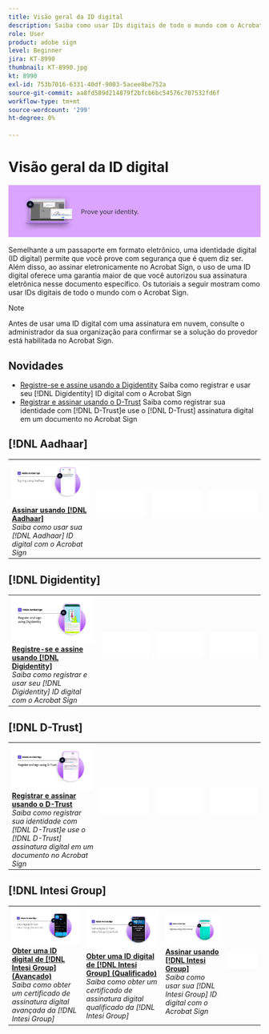 ```yaml
---
title: Visão geral da ID digital
description: Saiba como usar IDs digitais de todo o mundo com o Acrobat Sign
role: User
product: adobe sign
level: Beginner
jira: KT-8990
thumbnail: KT-8990.jpg
kt: 8990
exl-id: 753b7016-6331-40df-9003-5acee8be752a
source-git-commit: aa8fd589d214879f2bfcb6bc54576c707532fd6f
workflow-type: tm+mt
source-wordcount: '299'
ht-degree: 0%

---
```


# Visão geral da ID digital

![Imagem de ID digital do Sign](../assets/Hero-DigitalID.png)

Semelhante a um passaporte em formato eletrônico, uma identidade digital (ID digital) permite que você prove com segurança que é quem diz ser. Além disso, ao assinar eletronicamente no Acrobat Sign, o uso de uma ID digital oferece uma garantia maior de que você autorizou sua assinatura eletrônica nesse documento específico. Os tutoriais a seguir mostram como usar IDs digitais de todo o mundo com o Acrobat Sign.

>[!NOTE]
>
>Antes de usar uma ID digital com uma assinatura em nuvem, consulte o administrador da sua organização para confirmar se a solução do provedor está habilitada no Acrobat Sign.

## Novidades

* [Registre-se e assine usando a Digidentity](digidentity-sign.md)
Saiba como registrar e usar seu [!DNL Digidentity] ID digital com o Acrobat Sign
* [Registrar e assinar usando o D-Trust](d-trust.md)
Saiba como registrar sua identidade com [!DNL D-Trust]e use o [!DNL D-Trust] assinatura digital em um documento no Acrobat Sign

## [!DNL Aadhaar]

<table style="table-layout:fixed">
<tr>
 <td>
    <a href="aadhaar-sign.md">
      <img alt="Assinar usando [!DNL Aadhaar]" src="assets/Aadhaarsign_1280.png" />
    </a>
    <div>
    <a href="aadhaar-sign.md"><strong>Assinar usando [!DNL Aadhaar]</strong></a>
    </div>
    <em>Saiba como usar sua [!DNL Aadhaar] ID digital com o Acrobat Sign</em>
    <br>
  </td>
  <td>
    <img alt="Espaçador" src="../assets/Whitespacer.png" />
    <div>
    <br>
  </td>
  <td>
    <img alt="Espaçador" src="../assets/Whitespacer.png" />
    <div>
    <br>
  </td>
  <td>
    <img alt="Espaçador" src="../assets/Whitespacer.png" />
    <div>
    <br>
  </td>
</tr>
</table>

## [!DNL Digidentity]

<table style="table-layout:fixed">
<tr>
  <td>
    <a href="digidentity-sign.md">
      <img alt="Registre-se e assine usando um [!DNL Digidentity] ID digital" src="assets/Digidentitysign_1280.png" />
    </a>
    <div>
    <a href="digidentity-sign.md"><strong>Registre-se e assine usando [!DNL Digidentity]</strong></a>
    </div>
    <em>Saiba como registrar e usar seu [!DNL Digidentity] ID digital com o Acrobat Sign</em>
    <br>
  </td>
  <td>
    <img alt="Espaçador" src="../assets/Whitespacer.png" />
    <div>
    <br>
  </td>
  <td>
    <img alt="Espaçador" src="../assets/Whitespacer.png" />
    <div>
    <br>
  </td>
  <td>
    <img alt="Espaçador" src="../assets/Whitespacer.png" />
    <div>
    <br>
  </td>
</tr>
</table>

## [!DNL D-Trust]

<table style="table-layout:fixed">
<tr>
  <td>
    <a href="d-trust.md">
      <img alt="Registrar e assinar usando o D-Trust" src="assets/Dtrust.png" />
    </a>
    <div>
    <a href="d-trust.md"><strong>Registrar e assinar usando o D-Trust</strong></a>
    </div>
    <em>Saiba como registrar sua identidade com [!DNL D-Trust]e use o [!DNL D-Trust] assinatura digital em um documento no Acrobat Sign</em>
    <br>
  </td>
  <td>
    <img alt="Espaçador" src="../assets/Whitespacer.png" />
    <div>
    <br>
  </td>
  <td>
    <img alt="Espaçador" src="../assets/Whitespacer.png" />
    <div>
    <br>
  </td>
  <td>
    <img alt="Espaçador" src="../assets/Whitespacer.png" />
    <div>
    <br>
  </td>
  </tr>
  </table>

## [!DNL Intesi Group]

<table style="table-layout:fixed">
<tr>
  <td>
    <a href="intesi-advanced.md">
      <img alt="Obter uma ID digital do Intesi Group (Avançado)" src="assets/IntesiAdvanced_1280.png" />
    </a>
    <div>
    <a href="intesi-advanced.md"><strong>Obter uma ID digital de [!DNL Intesi Group] (Avançado)</strong></a>
    </div>
    <em>Saiba como obter um certificado de assinatura digital avançada da [!DNL Intesi Group]</em>
    <br>
  </td>
  <td>
    <a href="intesi-qualified.md">
      <img alt="Obter uma ID digital de [!DNL Intesi Group] (Qualificado)" src="assets/IntesiQualified_1280.png" />
    </a>
    <div>
    <a href="intesi-qualified.md"><strong>Obter uma ID digital de [!DNL Intesi Group] (Qualificado)</strong></a>
    </div>
    <em>Saiba como obter um certificado de assinatura digital qualificado da [!DNL Intesi Group]</em>
    <br>
  </td>
  <td>
    <a href="intesi-sign.md">
      <img alt="Assinando usando o Intesi Group" src="assets/IntesiSign_1280.png" />
    </a>
    <div>
    <a href="intesi-sign.md"><strong>Assinar usando [!DNL Intesi Group]</strong></a>
    </div>
    <em>Saiba como usar sua [!DNL Intesi Group] ID digital com o Acrobat Sign</em>
    <br>
  </td>
  <td>
    <img alt="Espaçador" src="../assets/Whitespacer.png" />
    <div>
    <br>
  </td>
</tr>
</table>

